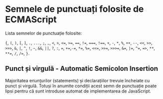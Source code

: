 # Semnele de punctuați folosite de ECMAScript

Lista semnelor de punctuație folosite:

`{`, `(`, `)`, `[`, `]`, `.`, `...`, `;`, `,`, `<`, `>`, `<=`, `>=`, `==`, `!=`, `===`, `!==`, `+`, `‐`, `*`, `%`, `++`, `‐‐`, `<<`, `>>`, `>>>`, `&`, `|`, `^`, `!`, `~`, `&&`, `||`, `?`, `:`, `=`, `+=`,`‐=`, `*=`, `%=`, `<<=`, `>>=`, `>>>=`, `&=`, `|=`, `^=`, `=>`, `**`, `**=`, `/`, `/=`, `}`.

## Punct și virgulă - Automatic Semicolon Insertion

Majoritatea enunțurilor (statements) și declarațiilor trevuie încheiate cu punct și virgulă.
Totuși în anumite condiții acest semn de punctuație poate lipsi pentru că sunt introduse automat de implementarea de JavaScript.
